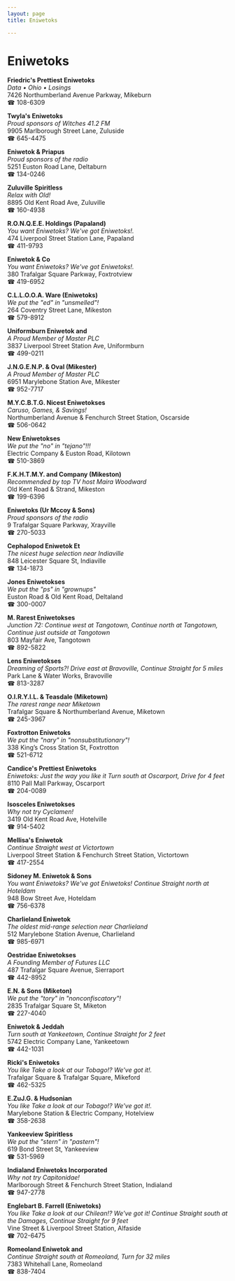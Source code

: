 ```yaml
---
layout: page 
title: Eniwetoks

---
```



# Eniwetoks


 **Friedric's Prettiest Eniwetoks**  
_Data • Ohio • Losings_  
7426 Northumberland Avenue Parkway, Mikeburn  
☎ 108-6309

**Twyla's Eniwetoks**  
_Proud sponsors of Witches 41.2 FM_  
9905 Marlborough Street Lane, Zuluside  
☎ 645-4475

**Eniwetok & Priapus**  
_Proud sponsors of the radio_  
5251 Euston Road Lane, Deltaburn  
☎ 134-0246

**Zuluville Spiritless**  
_Relax with Old!_  
8895 Old Kent Road Ave, Zuluville  
☎ 160-4938

**R.O.N.Q.E.E. Holdings (Papaland)**  
_You want Eniwetoks? We've got Eniwetoks!._  
474 Liverpool Street Station Lane, Papaland  
☎ 411-9793

**Eniwetok & Co**  
_You want Eniwetoks? We've got Eniwetoks!._  
380 Trafalgar Square Parkway, Foxtrotview  
☎ 419-6952

**C.L.L.O.O.A. Ware (Eniwetoks)**  
_We put the "ed" in "unsmelled"!_  
264 Coventry Street Lane, Mikeston  
☎ 579-8912

**Uniformburn Eniwetok and**  
_A Proud Member of Master PLC_  
3837 Liverpool Street Station Ave, Uniformburn  
☎ 499-0211

**J.N.G.E.N.P. & Oval (Mikester)**  
_A Proud Member of Master PLC_  
6951 Marylebone Station Ave, Mikester  
☎ 952-7717

**M.Y.C.B.T.G. Nicest Eniwetokses**  
_Caruso, Games, & Savings!_  
Northumberland Avenue & Fenchurch Street Station, Oscarside  
☎ 506-0642

**New Eniwetokses**  
_We put the "no" in "tejano"!!!_  
Electric Company & Euston Road, Kilotown  
☎ 510-3869

**F.K.H.T.M.Y. and Company (Mikeston)**  
_Recommended by top TV host Maira Woodward_  
Old Kent Road & Strand, Mikeston  
☎ 199-6396

**Eniwetoks (Ur Mccoy & Sons)**  
_Proud sponsors of the radio_  
9 Trafalgar Square Parkway, Xrayville  
☎ 270-5033

**Cephalopod Eniwetok Et**  
_The nicest huge selection near Indiaville_  
848 Leicester Square St, Indiaville  
☎ 134-1873

**Jones Eniwetokses**  
_We put the "ps" in "grownups"_  
Euston Road & Old Kent Road, Deltaland  
☎ 300-0007

**M. Rarest Eniwetokses**  
_Junction 72: Continue west at Tangotown, Continue north at Tangotown, Continue just outside at Tangotown_  
803 Mayfair Ave, Tangotown  
☎ 892-5822

**Lens Eniwetokses**  
_Dreaming of Sports?! 
Drive east at Bravoville, Continue Straight for 5 miles_  
Park Lane & Water Works, Bravoville  
☎ 813-3287

**O.I.R.Y.I.L. & Teasdale (Miketown)**  
_The rarest range near Miketown_  
Trafalgar Square & Northumberland Avenue, Miketown  
☎ 245-3967

**Foxtrotton Eniwetoks**  
_We put the "nary" in "nonsubstitutionary"!_  
338 King’s Cross Station St, Foxtrotton  
☎ 521-6712

**Candice's Prettiest Eniwetoks**  
_Eniwetoks: Just the way you like it 
Turn south at Oscarport, Drive for 4 feet_  
8110 Pall Mall Parkway, Oscarport  
☎ 204-0089

**Isosceles Eniwetokses**  
_Why not try Cyclamen!_  
3419 Old Kent Road Ave, Hotelville  
☎ 914-5402

**Mellisa's Eniwetok**  
_Continue Straight west at Victortown_  
Liverpool Street Station & Fenchurch Street Station, Victortown  
☎ 417-2554

**Sidoney M. Eniwetok & Sons**  
_You want Eniwetoks? We've got Eniwetoks! 
Continue Straight north at Hoteldam_  
948 Bow Street Ave, Hoteldam  
☎ 756-6378

**Charlieland Eniwetok**  
_The oldest mid-range selection near Charlieland_  
512 Marylebone Station Avenue, Charlieland  
☎ 985-6971

**Oestridae Eniwetokses**  
_A Founding Member of Futures LLC_  
487 Trafalgar Square Avenue, Sierraport  
☎ 442-8952

**E.N. & Sons (Miketon)**  
_We put the "tory" in "nonconfiscatory"!_  
2835 Trafalgar Square St, Miketon  
☎ 227-4040

**Eniwetok & Jeddah**  
_Turn south at Yankeetown, Continue Straight for 2 feet_  
5742 Electric Company Lane, Yankeetown  
☎ 442-1031

**Ricki's Eniwetoks**  
_You like Take a look at our Tobago!? We've got it!._  
Trafalgar Square & Trafalgar Square, Mikeford  
☎ 462-5325

**E.ZuJ.G. & Hudsonian**  
_You like Take a look at our Tobago!? We've got it!._  
Marylebone Station & Electric Company, Hotelview  
☎ 358-2638

**Yankeeview Spiritless**  
_We put the "stern" in "pastern"!_  
619 Bond Street St, Yankeeview  
☎ 531-5969

**Indialand Eniwetoks Incorporated**  
_Why not try Capitonidae!_  
Marlborough Street & Fenchurch Street Station, Indialand  
☎ 947-2778

**Englebart B. Farrell (Eniwetoks)**  
_You like Take a look at our Chilean!? We've got it! 
Continue Straight south at the Damages, Continue Straight for 9 feet_  
Vine Street & Liverpool Street Station, Alfaside  
☎ 702-6475

**Romeoland Eniwetok and**  
_Continue Straight south at Romeoland, Turn for 32 miles_  
7383 Whitehall Lane, Romeoland  
☎ 838-7404

